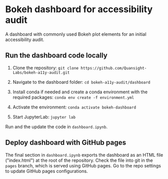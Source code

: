 # Bokeh dashboard for accessibility audit

A dashboard with commonly used Bokeh plot elements for an initial accessibility audit.

## Run the dashboard code locally

1. Clone the repository:  `git clone https://github.com/Quansight-Labs/bokeh-a11y-audit.git`

2. Navigate to the dashboard folder: `cd bokeh-a11y-audit/dashboard`

3. Install conda if needed and create a conda environment with the required packages: `conda env create -f environment.yml`

4. Activate the environment: `conda activate bokeh-dashboard`

5. Start JupyterLab: `jupyter lab`

Run and the update the code in `dashboard.ipynb`.

## Deploy dashboard with GitHub pages

The final section in `dashboard.ipynb` exports the dashboard as an HTML file ("index.html") at the root of the repository. Check the file into git in the `pages` branch, which is served using GitHub pages. Go to the repo settings to update GitHub pages configurations.
